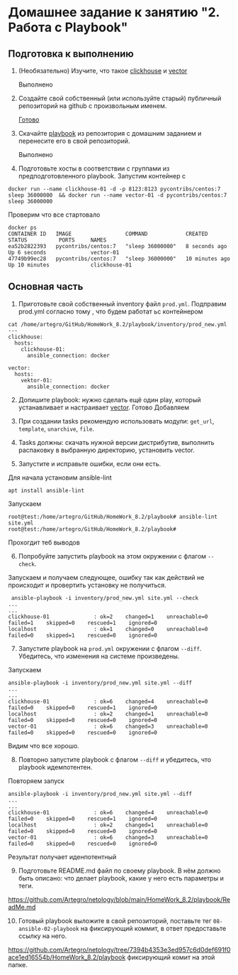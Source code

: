 # Домашнее задание к занятию "2. Работа с Playbook"

## Подготовка к выполнению

1. (Необязательно) Изучите, что такое [clickhouse](https://www.youtube.com/watch?v=fjTNS2zkeBs) и [vector](https://www.youtube.com/watch?v=CgEhyffisLY)

    Выполнено

2. Создайте свой собственный (или используйте старый) публичный репозиторий на github с произвольным именем.

    [Готово](https://github.com/Artegro/netology/tree/main/HomeWork_8.2)

3. Скачайте [playbook](./playbook/) из репозитория с домашним заданием и перенесите его в свой репозиторий.

    Выполнено
    
4. Подготовьте хосты в соответствии с группами из предподготовленного playbook.
Запустим контейнер с
```
docker run --name clickhouse-01 -d -p 8123:8123 pycontribs/centos:7 sleep 36000000  && docker run --name vector-01 -d pycontribs/centos:7 sleep 36000000
```
Проверим что все стартовало
```
docker ps
CONTAINER ID   IMAGE                 COMMAND            CREATED          STATUS          PORTS     NAMES
ea52b2822393   pycontribs/centos:7   "sleep 36000000"   8 seconds ago    Up 6 seconds              vector-01
47749b99ec28   pycontribs/centos:7   "sleep 36000000"   10 minutes ago   Up 10 minutes             clickhouse-01
```

## Основная часть

1. Приготовьте свой собственный inventory файл `prod.yml`.
Подправим prod.yml согласно тому , что будем работат ьс контейнером
```
cat /home/artegro/GitHub/HomeWork_8.2/playbook/inventory/prod_new.yml
---
clickhouse:
  hosts:
    clickhouse-01:
      ansible_connection: docker

vector:
  hosts:
    vektor-01:
      ansible_connection: docker
```
2. Допишите playbook: нужно сделать ещё один play, который устанавливает и настраивает [vector](https://vector.dev).
Готово
Добавляем

3. При создании tasks рекомендую использовать модули: `get_url`, `template`, `unarchive`, `file`.
4. Tasks должны: скачать нужной версии дистрибутив, выполнить распаковку в выбранную директорию, установить vector.
5. Запустите и исправьте ошибки, если они есть.

Для начала установим ansible-lint
```
apt install ansible-lint
```
Запускаем
```
root@test:/home/artegro/GitHub/HomeWork_8.2/playbook# ansible-lint site.yml
root@test:/home/artegro/GitHub/HomeWork_8.2/playbook#
```
Прохогдит теб выводов

6. Попробуйте запустить playbook на этом окружении с флагом `--check`.

Запускаем и получаем следующее, ошибку так как действий не происходит и провертить установку не получиться.
```
 ansible-playbook -i inventory/prod_new.yml site.yml --check
...
...
clickhouse-01              : ok=2    changed=1    unreachable=0    failed=1    skipped=0    rescued=1    ignored=0   
localhost                  : ok=1    changed=0    unreachable=0    failed=0    skipped=1    rescued=0    ignored=0 
```
7. Запустите playbook на `prod.yml` окружении с флагом `--diff`. Убедитесь, что изменения на системе произведены.

Запускаем
```
ansible-playbook -i inventory/prod_new.yml site.yml --diff
...
...
clickhouse-01              : ok=6    changed=4    unreachable=0    failed=0    skipped=0    rescued=1    ignored=0   
localhost                  : ok=2    changed=1    unreachable=0    failed=0    skipped=0    rescued=0    ignored=0   
vector-01                  : ok=6    changed=3    unreachable=0    failed=0    skipped=0    rescued=0    ignored=0   
```
Видим что все хорошо.

8. Повторно запустите playbook с флагом `--diff` и убедитесь, что playbook идемпотентен.

Повторяем запуск
```
ansible-playbook -i inventory/prod_new.yml site.yml --diff
...
...
clickhouse-01              : ok=6    changed=4    unreachable=0    failed=0    skipped=0    rescued=1    ignored=0   
localhost                  : ok=2    changed=1    unreachable=0    failed=0    skipped=0    rescued=0    ignored=0   
vector-01                  : ok=6    changed=3    unreachable=0    failed=0    skipped=0    rescued=0    ignored=0   

```
Результат получает иденпотентный

9. Подготовьте README.md файл по своему playbook. В нём должно быть описано: что делает playbook, какие у него есть параметры и теги.

https://github.com/Artegro/netology/blob/main/HomeWork_8.2/playbook/ReadMe.md

10. Готовый playbook выложите в свой репозиторий, поставьте тег `08-ansible-02-playbook` на фиксирующий коммит, в ответ предоставьте ссылку на него.

https://github.com/Artegro/netology/tree/7394b4353e3ed957c6d0def691f0ace1ed16554b/HomeWork_8.2/playbook   фиксирующий комит на этой папке.

